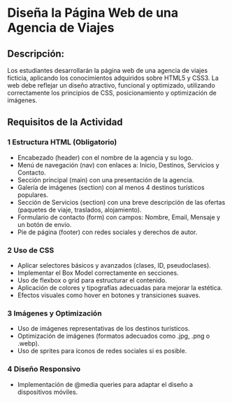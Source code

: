 # Diseña la Página Web de una Agencia de Viajes

## Descripción:

Los estudiantes desarrollarán la página web de una agencia de viajes ficticia, aplicando los conocimientos adquiridos sobre HTML5 y CSS3. La web debe reflejar un diseño atractivo, funcional y optimizado, utilizando correctamente los principios de CSS, posicionamiento y optimización de imágenes.

## Requisitos de la Actividad

### 1 Estructura HTML (Obligatorio)

- Encabezado (header) con el nombre de la agencia y su logo.
- Menú de navegación (nav) con enlaces a: Inicio, Destinos, Servicios y Contacto.
- Sección principal (main) con una presentación de la agencia.
- Galería de imágenes (section) con al menos 4 destinos turísticos populares.
- Sección de Servicios (section) con una breve descripción de las ofertas (paquetes de viaje, traslados, alojamiento).
- Formulario de contacto (form) con campos: Nombre, Email, Mensaje y un botón de envío.
- Pie de página (footer) con redes sociales y derechos de autor.

### 2 Uso de CSS

- Aplicar selectores básicos y avanzados (clases, ID, pseudoclases).
- Implementar el Box Model correctamente en secciones.
- Uso de flexbox o grid para estructurar el contenido.
- Aplicación de colores y tipografías adecuadas para mejorar la estética.
- Efectos visuales como hover en botones y transiciones suaves.

### 3 Imágenes y Optimización

- Uso de imágenes representativas de los destinos turísticos.
- Optimización de imágenes (formatos adecuados como .jpg, .png o .webp).
- Uso de sprites para íconos de redes sociales si es posible.

### 4 Diseño Responsivo

- Implementación de @media queries para adaptar el diseño a dispositivos móviles.
